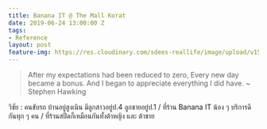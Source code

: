 ```yaml
---
title: Banana IT @ The Mall Korat
date: 2019-06-24 13:00:00 Z
tags:
- Reference
layout: post
feature-img: https://res.cloudinary.com/sdees-reallife/image/upload/v1561414539/line_1561385067863.jpg
---
```


> After my expectations had been reduced to zero,
Every new day became a bonus.
And I began to appreciate everything I did have.
~ Stephen Hawking

<i class="fa fa-child" style="color:plum"></i>

วิชัย : คนขับรถ บ้านอยู่สูงเนิน มีลูกสาวอยู่ป.4 ลูกชายอยู่ป.1 / ที่ร้าน Banana IT น้อง ๆ บริการดีกันทุก ๆ คน / ที่ร้านสปีดก็เหมือนกันทั้งต้าหญิง และ ต้าชาย
